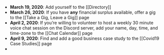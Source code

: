 - **March 19, 2020**: Add yourself to the [[Directory]]
- **March 26, 2020**: If you have __any__ financial surplus available, offer a gig to the [[Take a Gig, Leave a Gig]] page
- **April 2, 2020**: If you’re willing to volunteer to host a weekly 30 minute voice chat session on the Discord server, add your name, day, time, and time-zone to the [[Chat Calendar]] page
- **April 9, 2020**: Find and add a good business case study to the [[Covid19 Case Studies]] page
-  
